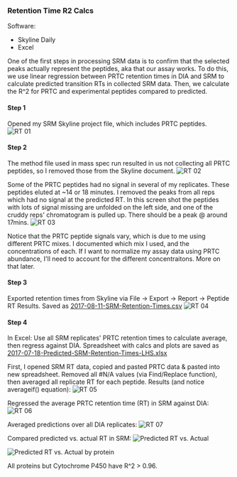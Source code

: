 ### Retention Time R2 Calcs

Software: 
  * Skyline Daily
  * Excel   

One of the first steps in processing SRM data is to confirm that the selected peaks actually represent the peptides, aka that our assay works.  To do this, we use linear regression between PRTC retention times in DIA and SRM to calculate predicted transition RTs in collected SRM data. Then, we calculate the R^2 for PRTC and experimental peptides compared to predicted. 

#### Step 1
Opened my SRM Skyline project file, which includes PRTC peptides. 
![RT 01](../../images/SRM-RT-Calcs-01.png?raw=true)

#### Step 2
The method file used in mass spec run resulted in us not collecting all PRTC peptides, so I removed those from the Skyline document. 
![RT 02](../../images/SRM-RT-Calcs-02.png?raw=true)

Some of the PRTC peptides had no signal in several of my replicates. These peptides eluted at ~14 or 18 minutes.  I removed the peaks from all reps which had no signal at the predicted RT.  In this screen shot the peptides with lots of signal missing are unfolded on the left side, and one of the cruddy reps' chromatogram is pulled up. There should be a peak @ around 17mins.
![RT 03](../../images/SRM-RT-Calcs-03.png?raw=true)

Notice that the PRTC peptide signals vary, which is due to me using different PRTC mixes. I documented which mix I used, and the concentrations of each. If I want to normalize my assay data using PRTC abundance, I'll need to account for the different concentraitons. More on that later.

#### Step 3
Exported retention times from Skyline via File -> Export -> Report -> Peptide RT Results. Saved as [2017-08-11-SRM-Retention-Times.csv](../../data/SRM/2017-08-11_SRM-Retention-Times.csv)
![RT 04](../../images/SRM-RT-Calcs-04.png?raw=true)

#### Step 4
In Excel: Use all SRM replicates' PRTC retention times to calculate average, then regress against DIA. Spreadsheet with calcs and plots are saved as [2017-07-18-Predicted-SRM-Retention-Times-LHS.xlsx](../../data/SRM/2017-07-18-Predicted-SRM-Retention-Times-LHS.xlsx)

First, I opened SRM RT data, copied and pasted PRTC data & pasted into new spreadsheet. Removed all #N/A values (via Find/Replace function), then averaged all replicate RT for each peptide. Results (and notice averageif() equation): 
![RT 05](../../images/SRM-RT-Calcs-05.png?raw=true)

Regressed the average PRTC retention time (RT) in SRM against DIA:
![RT 06](../../images/SRM-RT-Calcs-06.png?raw=true)

Averaged predictions over all DIA replicates: 
![RT 07](../../images/SRM-RT-Calcs-07.png?raw=true)

Compared predicted vs. actual RT in SRM: 
![Predicted RT vs. Actual](../../images/SRM-RT-Calcs-08-Predicted-vs-Actual-RT.png?raw=true)

![Predicted RT vs. Actual by protein](../../images/SRM-RT-Calcs-09-Predicted-vs-Actual-RT-byProtein.png?raw=true)

All proteins but Cytochrome P450 have R^2 > 0.96. 
